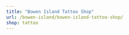 ```yaml
---
title: "Bowen Island Tattoo Shop"
url: /bowen-island/bowen-island-tattoo-shop/
shop: tattoo
---
```


